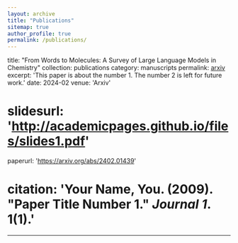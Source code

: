 ```yaml
---
layout: archive
title: "Publications"
sitemap: true
author_profile: true
permalink: /publications/
---
```


title: "From Words to Molecules: A Survey of Large Language Models in Chemistry"
collection: publications
category: manuscripts
permalink: [arxiv](https://arxiv.org/abs/2402.01439)
excerpt: 'This paper is about the number 1. The number 2 is left for future work.'
date: 2024-02
venue: 'Arxiv'
# slidesurl: 'http://academicpages.github.io/files/slides1.pdf'
paperurl: 'https://arxiv.org/abs/2402.01439'
# citation: 'Your Name, You. (2009). &quot;Paper Title Number 1.&quot; <i>Journal 1</i>. 1(1).'
---

<!-- The contents above will be part of a list of publications, if the user clicks the link for the publication than the contents of section will be rendered as a full page, allowing you to provide more information about the paper for the reader. When publications are displayed as a single page, the contents of the above "citation" field will automatically be included below this section in a smaller font. -->